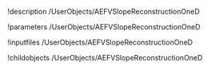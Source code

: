 !description /UserObjects/AEFVSlopeReconstructionOneD

!parameters /UserObjects/AEFVSlopeReconstructionOneD

!inputfiles /UserObjects/AEFVSlopeReconstructionOneD

!childobjects /UserObjects/AEFVSlopeReconstructionOneD

